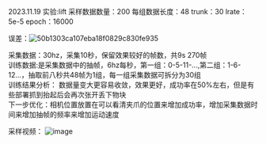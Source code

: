 2023.11.19
实验:lift 采样数据数量：200 每组数据长度：48 trunk：30 lrate：5e-5 epoch：16000

误差：![50b1303ca107eba18f0829c830fe935](https://github.com/LiuXinzi/DaC/assets/133741133/b6b23497-aa52-4e83-9ddc-ecf506730778)

采集数据：30hz，采集10秒，保留效果较好的帧数，共9s 270帧\
训练数据:是采集数据中的抽帧，6hz每秒，第一组：0-5-11-...,第二组：1-6-12...，抽取前八秒共48帧为1组，每一组采集数据可拆分为30组\
训练结果分析： 数据量变大更容易收敛，效果更好，成功率在50%左右，但是有些部署抓到抬起后会再次张开丢下物块\
下一步优化：相机位置放置在可以看清夹爪的位置来增加成功率，增加采集数据时间来增加抽帧的频率来增加运动速度

采样视频：
![image](https://github.com/LiuXinzi/DaC/blob/main/output.gif)

